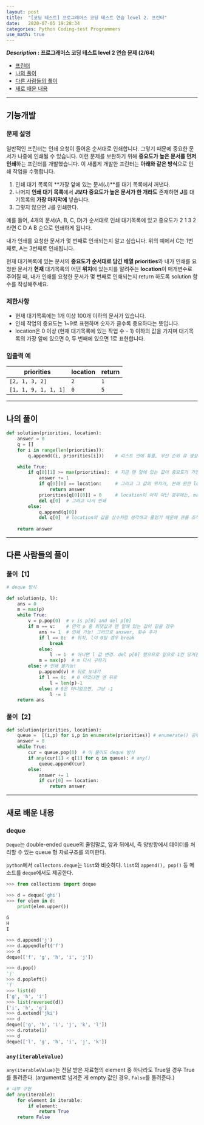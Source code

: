 ```yaml
---
layout: post
title:  "[코딩 테스트] 프로그래머스 코딩 테스트 연습 level 2. 프린터"
date:   2020-07-05 19:28:34 
categories: Python Coding-test Programmers
use_math: true
---
```


**_Description_ : 프로그래머스 코딩 테스트 level 2 연습 문제 (2/64)**

* [프린터](#problem-description)
* [나의 풀이](#my-solution)
* [다른 사람들의 풀이](#problem-solution)
* [새로 배운 내용](#deep)

***

## 기능개발 <a id="problem-description"></a>

### 문제 설명
일반적인 프린터는 인쇄 요청이 들어온 순서대로 인쇄합니다. 그렇기 때문에 중요한 문서가 나중에 인쇄될 수 있습니다. 이런 문제를 보완하기 위해 **중요도가 높은 문서를 먼저 인쇄**하는 프린터를 개발했습니다. 이 새롭게 개발한 프린터는 **아래와 같은 방식**으로 인쇄 작업을 수행합니다.


1. 인쇄 대기 목록의 **가장 앞에 있는 문서(J)**를 대기 목록에서 꺼낸다.
2. 나머지 **인쇄 대기 목록**에서 **J보다 중요도가 높은 문서가 한 개라도** 존재하면 **J**를 대기목록의 **가장 마지막에** 넣습니다.
3. 그렇지 않으면 J를 인쇄한다.

예를 들어, 4개의 문서(A, B, C, D)가 순서대로 인쇄 대기목록에 있고 중요도가 2 1 3 2 라면 C D A B 순으로 인쇄하게 됩니다.

내가 인쇄를 요청한 문서가 몇 번째로 인쇄되는지 알고 싶습니다. 위의 예에서 C는 1번째로, A는 3번째로 인쇄됩니다.

현재 대기목록에 있는 문서의 **중요도가 순서대로 담긴 배열 priorities**와 내가 인쇄를 요청한 문서가 **현재** 대기목록의 어떤 **위치**에 있는지를 알려주는 **location**이 매개변수로 주어질 때, 내가 인쇄를 요청한 문서가 몇 번째로 인쇄되는지 return 하도록 solution 함수를 작성해주세요.

### 제한사항

- 현재 대기목록에는 1개 이상 100개 이하의 문서가 있습니다.
- 인쇄 작업의 중요도는 1~9로 표현하며 숫자가 클수록 중요하다는 뜻입니다.
- location은 0 이상 (현재 대기목록에 있는 작업 수 - 1) 이하의 값을 가지며 대기목록의 가장 앞에 있으면 0, 두 번째에 있으면 1로 표현합니다.

### 입출력 예

| priorities | location | return |
| ---------- | -------- | ------ |
| `[2, 1, 3, 2]` | `2` | `1` |
| `[1, 1, 9, 1, 1, 1]` | `0` | `5` |

---

## 나의 풀이 <a id = "my-solution"></a>

```python
def solution(priorities, location):
    answer = 0
    q = []
    for i in range(len(priorities)):
        q.append((i, priorities[i]))    # 리스트 안에 튜플, 우선 순위 큐 생성

    while True:
        if q[0][1] >= max(priorities):  # 지금 맨 앞에 있는 값이 중요도가 가장 높을 경우
            answer += 1
            if q[0][0] == location:     # 그리고 그 값의 위치가, 본래 원한 location일 경우, anwer를 반환
                return answer
            priorities[q[0][0]] = 0     # location이 아직 아닌 경우에는, max 값 계산에 포함되지 않도록 해당 위치 중요도 값을 0으로 바꾼다.
            del q[0]  # 그러고 나서 인쇄
        else:
            q.append(q[0]) 
            del q[0]  # location의 값을 상수처럼 생각하고 풀었기 때문에 큐를 조작
            
    return answer

```

---

## 다른 사람들의 풀이 <a id="problem-solution"></a>

### 풀이【1】

```python
# deque 방식

def solution(p, l):
    ans = 0
    m = max(p)
    while True:
        v = p.pop(0)  # v is p[0] and del p[0]
        if m == v:    # 만약 p 중 최댓값과 맨 앞에 있는 값이 같을 경우
            ans += 1  # 인쇄 가능! 그러므로 answer, 횟수 추가
            if l == 0:  # 위치, l이 0일 경우 break
                break
            else: 
                l -= 1  # 아니면 l 값 변경. del p[0] 했으므로 앞으로 1칸 당겨진다
            m = max(p)  # m 다시 구하기
        else: # 인쇄 불가능!
            p.append(v) # 뒤로 보내기
            if l == 0:  # 0 이었다면 맨 뒤로
                l = len(p)-1
            else: # 0은 아니었으면, 그냥 -1
                l -= 1
    return ans
```

### 풀이【2】

```python
def solution(priorities, location):
    queue =  [(i,p) for i,p in enumerate(priorities)] # enumerate() 공부했었는데 잊어버렸다.
    answer = 0
    while True:
        cur = queue.pop(0)  # 이 풀이도 deque 방식
        if any(cur[1] < q[1] for q in queue): # any()
            queue.append(cur)
        else:
            answer += 1
            if cur[0] == location:
                return answer
```

---

## 새로 배운 내용 <a id="deep"></a>

### deque

`Deque`는 double-ended queue의 줄임말로, 앞과 뒤에서, 즉 양방향에서 데이터를 처리할 수 있는 queue 형 자료구조를 의미한다. 

`python`에서 `collectons.deque`는 `list`와 비슷하다. `list`의 `append(), pop()` 등 메소드를 `deque`에서도 제공한다. 

```python
>>> from collections import deque

>>> d = deque('ghi')
>>> for elem in d:
	print(elem.upper())
	
G
H
I

>>> d.append('j')
>>> d.appendleft('f')
>>> d
deque(['f', 'g', 'h', 'i', 'j'])

>>> d.pop()
'j'
>>> d.popleft()
'f'
>>> list(d)
['g', 'h', 'i']
>>> list(reversed(d))
['i', 'h', 'g']
>>> d.extend('jki')
>>> d
deque(['g', 'h', 'i', 'j', 'k', 'l'])
>>> d.rotate(1)
>>> d
deque(['l', 'g', 'h', 'i', 'j', 'k'])
```

### `any(iterableValue)`

`any(iterableValue)`는 전달 받은 자료형의 element 중 하나라도 True일 경우 True를 돌려준다. (argument로 넘겨준 게 empty 값인 경우, `False`를 돌려준다.)

```python
# 내부 구현
def any(iterable):
    for element in iterable:
        if element:
            return True
    return False
```
